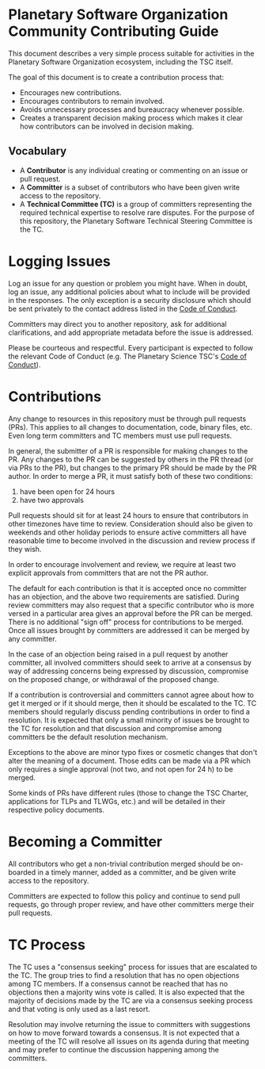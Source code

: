 # Planetary Software Organization Community Contributing Guide

This document describes a very simple process suitable for activities
in the Planetary Software Organization ecosystem, including the TSC
itself.

The goal of this document is to create a contribution process that:

* Encourages new contributions.
* Encourages contributors to remain involved.
* Avoids unnecessary processes and bureaucracy whenever possible.
* Creates a transparent decision making process which makes it clear how
contributors can be involved in decision making.


## Vocabulary

* A **Contributor** is any individual creating or commenting on an
	issue or pull request.
* A **Committer** is a subset of contributors who have been given
	write access to the repository.
* A **Technical Committee (TC)** is a group of committers representing
	the required technical expertise to resolve rare disputes.
	For the purpose of this repository, the Planetary Software
	Technical Steering Committee is the TC.


# Logging Issues

Log an issue for any question or problem you might have. When in
doubt, log an issue, any additional policies about what to include
will be provided in the responses. The only exception is a security
disclosure which should be sent privately to the contact address
listed in the [Code of Conduct](CoC).

Committers may direct you to another repository, ask for additional
clarifications, and add appropriate metadata before the issue is
addressed.

Please be courteous and respectful.  Every participant is expected
to follow the relevant Code of Conduct (e.g. The Planetary Science
TSC's [Code of Conduct](CoC)).

# Contributions

Any change to resources in this repository must be through pull
requests (PRs). This applies to all changes to documentation, code,
binary files, etc. Even long term committers and TC members must
use pull requests.

In general, the submitter of a PR is responsible for making changes
to the PR.  Any changes to the PR can be suggested by others in the
PR thread (or via PRs to the PR), but changes to the primary PR
should be made by the PR author.  In order to merge a PR, it must
satisfy both of these two conditions:

  1. have been open for 24 hours
  2. have two approvals

Pull requests should sit for at least 24 hours to ensure that
contributors in other timezones have time to review. Consideration
should also be given to weekends and other holiday periods to ensure
active committers all have reasonable time to become involved in
the discussion and review process if they wish.

In order to encourage involvement and review, we require at least
two explicit approvals from committers that are not the PR author.

The default for each contribution is that it is accepted once no
committer has an objection, and the above two requirements are
satisfied.  During review committers may also request that a specific
contributor who is more versed in a particular area gives an approval
before the PR can be merged. There is no additional "sign off"
process for contributions to be merged. Once all issues brought by
committers are addressed it can be merged by any committer.

In the case of an objection being raised in a pull request by another
committer, all involved committers should seek to arrive at a
consensus by way of addressing concerns being expressed by discussion,
compromise on the proposed change, or withdrawal of the proposed
change.

If a contribution is controversial and committers cannot agree about
how to get it merged or if it should merge, then it should be escalated
to the TC. TC members should regularly discuss pending contributions
in order to find a resolution. It is expected that only a small
minority of issues be brought to the TC for resolution and that
discussion and compromise among committers be the default resolution
mechanism.

Exceptions to the above are minor typo fixes or cosmetic changes
that don't alter the meaning of a document.  Those edits can be
made via a PR which only requires a single approval (not two, and
not open for 24 h) to be merged.

Some kinds of PRs have different rules (those to change the TSC
Charter, applications for TLPs and TLWGs, etc.) and will be detailed
in their respective policy documents.

# Becoming a Committer

All contributors who get a non-trivial contribution merged should
be on-boarded in a timely manner, added as a committer, and be given
write access to the repository.

Committers are expected to follow this policy and continue to send
pull requests, go through proper review, and have other committers
merge their pull requests.

# TC Process

The TC uses a "consensus seeking" process for issues that are
escalated to the TC.  The group tries to find a resolution that has
no open objections among TC members.  If a consensus cannot be
reached that has no objections then a majority wins vote is called.
It is also expected that the majority of decisions made by the TC
are via a consensus seeking process and that voting is only used
as a last resort.

Resolution may involve returning the issue to committers with
suggestions on how to move forward towards a consensus. It is not
expected that a meeting of the TC will resolve all issues on its
agenda during that meeting and may prefer to continue the discussion
happening among the committers.

[CoC]: Code-Of-Conduct.md
